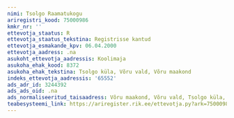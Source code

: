 ```yaml
---
nimi: Tsolgo Raamatukogu
ariregistri_kood: 75000986
kmkr_nr: ''
ettevotja_staatus: R
ettevotja_staatus_tekstina: Registrisse kantud
ettevotja_esmakande_kpv: 06.04.2000
ettevotja_aadress: .na
asukoht_ettevotja_aadressis: Koolimaja
asukoha_ehak_kood: 8372
asukoha_ehak_tekstina: Tsolgo küla, Võru vald, Võru maakond
indeks_ettevotja_aadressis: '65552'
ads_adr_id: 3244392
ads_ads_oid: .na
ads_normaliseeritud_taisaadress: Võru maakond, Võru vald, Tsolgo küla, Koolimaja
teabesysteemi_link: https://ariregister.rik.ee/ettevotja.py?ark=75000986&ref=rekvisiidid
---
```


